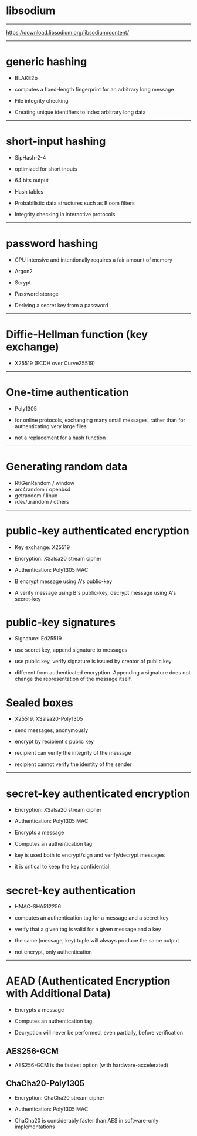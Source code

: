 # libsodium

---

https://download.libsodium.org/libsodium/content/

---

# generic hashing

+ BLAKE2b

+ computes a fixed-length fingerprint for an arbitrary long message

+ File integrity checking
+ Creating unique identifiers to index arbitrary long data

---

# short-input hashing

+ SipHash-2-4

+ optimized for short inputs
+ 64 bits output

+ Hash tables
+ Probabilistic data structures such as Bloom filters
+ Integrity checking in interactive protocols

---

# password hashing

+ CPU intensive and intentionally requires a fair amount of memory

+ Argon2
+ Scrypt

+ Password storage
+ Deriving a secret key from a password

---

# Diffie-Hellman function (key exchange)

+ X25519 (ECDH over Curve25519)

---

# One-time authentication

+ Poly1305

+ for online protocols, exchanging many small messages,
	rather than for authenticating very large files
+ not a replacement for a hash function

---

# Generating random data

+ RtlGenRandom / window
+ arc4random / openbsd
+ getrandom / linux
+ /dev/urandom / others

---

# public-key authenticated encryption

+ Key exchange: X25519
+ Encryption: XSalsa20 stream cipher
+ Authentication: Poly1305 MAC

+ B encrypt message using A's public-key
+ A verify message using B's public-key, decrypt message using A's secret-key

# public-key signatures

+ Signature: Ed25519

+ use secret key, append signature to messages
+ use public key, verify signature is issued by creator of public key

+ different from authenticated encryption. Appending a signature
	does not change the representation of the message itself.

# Sealed boxes

+ X25519, XSalsa20-Poly1305

+ send messages, anonymously
+ encrypt by recipient's public key
+ recipient can verify the integrity of the message
+ recipient cannot verify the identity of the sender

---

# secret-key authenticated encryption

+ Encryption: XSalsa20 stream cipher
+ Authentication: Poly1305 MAC

+ Encrypts a message
+ Computes an authentication tag

+ key is used both to encrypt/sign and verify/decrypt messages
+ it is critical to keep the key confidential

# secret-key authentication

+ HMAC-SHA512256

+ computes an authentication tag for a message and a secret key
+ verify that a given tag is valid for a given message and a key
+ the same (message, key) tuple will always produce the same output

+ not encrypt, only authentication

---

# AEAD (Authenticated Encryption with Additional Data)

+ Encrypts a message
+ Computes an authentication tag

+ Decryption will never be performed, even partially, before verification

## AES256-GCM

+ AES256-GCM is the fastest option (with hardware-accelerated)

## ChaCha20-Poly1305

+ Encryption: ChaCha20 stream cipher
+ Authentication: Poly1305 MAC

+ ChaCha20 is considerably faster than AES in software-only implementations

